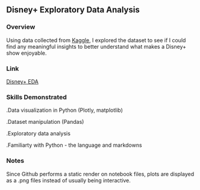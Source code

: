 ## Disney+ Exploratory Data Analysis
### Overview
Using data collected from [Kaggle](https://www.kaggle.com/datasets/victorsoeiro/disney-tv-shows-and-movies?select=credits.csv), I explored the dataset to see if I could find any meaningful insights to better understand what makes a Disney+ show enjoyable.

### Link
[Disney+ EDA](https://github.com/kekevin12/Disney_EDA/blob/main/disney_data.ipynb)

### Skills Demonstrated
.Data visualization in Python (Plotly, matplotlib)

.Dataset manipulation (Pandas)

.Exploratory data analysis

.Familiarty with Python - the language and markdowns

### Notes
Since Github performs a static render on notebook files, plots are displayed as a .png files instead of usually being interactive.

